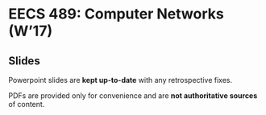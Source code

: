 # EECS 489: Computer Networks (W’17)

## Slides
Powerpoint slides are **kept up-to-date** with any retrospective fixes. 

PDFs are provided only for convenience and are **not authoritative sources** of content. 